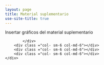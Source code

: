 ```yaml
---
layout: page
title: Material suplementario
use-site-title: true
---
```


Insertar gráficos del material suplementario


<head>
    <meta charset="UTF-8">
    <meta name="viewport" content="width=device-width, initial-scale=1">
    <script>JAVASCRIPT IS USUALLY PLACED HERE</script>
    <script src="https://code.highcharts.com/highcharts.js"></script>
    <script src="https://code.highcharts.com/modules/series-label.js"></script>
    <script src="https://code.highcharts.com/modules/accessibility.js"></script>
    <title>Time right now is: </title>
</head>
<body>
<div class="container">
    <div class="row">
        <div class ="col- sm-6 col-md-6"></div>
            <div id="container1">

            </div>
        <div class ="col- sm-6 col-md-6"></div>
        <div class ="col- sm-6 col-md-6"></div>
        <div class ="col- sm-6 col-md-6"></div>
    </div>
</div>
<script type="text/javascript">
    Highcharts.chart("container1", {
        chart: {
        type: 'column',
    },
    title: {
        text: 'Mujeres fallecidos en el 2019 según su edad'
    },
    subtitle: {
        text: ''
    },
    xAxis: {
        categories: [
            '[0-4]',
            '[5-9]',
            '[10-14]',
            '[15-19]',
            '[20-24]',
            '[25-29]',
            '[30-34]',
            '[35-39]',
            '[40-44]',
            '[45-49]',
            '[50-54]',
            '[55-59]',
            '[60-64]',
            '[65-69]',
            '[70-74]',
            '[75-89]',
            '[80-84]',
            '[85-89]',
            '[90-94]',
            '[95-99]',
            '[100-104]',
            '[105-109]'
        ],
        crosshair: true
    },
    yAxis: {
        min: 0,
        max: 8000,
        title: {
            text: 'Cantidad de personas'
        }
    },
    tooltip: {
        headerFormat: '<span style="font-size:10px">{point.key}</span><table>',
        pointFormat: '<tr><td style="color:{series.color};padding:0">{series.name}: </td>' +
            '<td style="padding:0"><b>{point.y:.0f} muertes</b></td></tr>',
        footerFormat: '</table>',
        shared: true,
        useHTML: true
    },
    plotOptions: {
        column: {
            pointPadding: 0,
            borderWidth: 1
        }
    },
    series: [{
    		groupPadding: 0,
        name: 'Mujeres',
        color:'#e66a12',
        data: [697,74,78,161,235,276,340,491,643,955,1478,2237,2971,3799,4890,6140,7137,8533,6878,3067,718,74]
    }]
});
</script>
</body>


